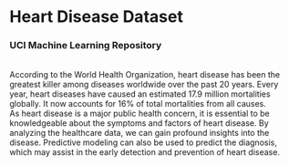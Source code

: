 # Heart Disease Dataset 
### UCI Machine Learning Repository

<br>
According to the World Health Organization, heart disease has been the greatest killer among diseases worldwide over the past 20 years. Every year, heart diseases have caused an estimated 17.9 million mortalities globally. It now accounts for 16% of total mortalities from all causes.
<br>
As heart disease is a major public health concern, it is essential to be knowledgeable about the symptoms and factors of heart disease. By analyzing the healthcare data, we can gain profound insights into the disease. Predictive modeling can also be used to predict the diagnosis, which may assist in the early detection and prevention of heart disease.

